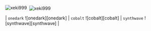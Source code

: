 <p><img align="left" src="https://github-readme-stats.vercel.app/api/top-langs?username=xeki999&show_icons=true&locale=en&layout=compact" alt="xeki999" /></p>

<p>&nbsp;<img align="center" src="https://github-readme-stats.vercel.app/api?username=xeki999&show_icons=true&locale=en" alt="xeki999" /></p>



| `onedark` ![onedark][onedark] | `cobalt` ![cobalt][cobalt] | `synthwave` ![synthwave][synthwave] |
